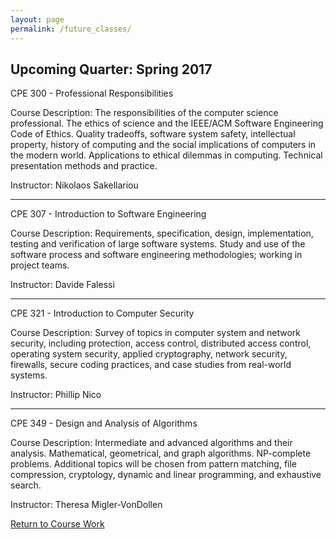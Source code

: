 ```yaml
---
layout: page
permalink: /future_classes/
---
```


**Upcoming Quarter: Spring 2017**
------------------

CPE 300 - Professional Responsibilities

Course Description: The responsibilities of the computer science professional. The ethics of science and the IEEE/ACM Software Engineering Code of Ethics. Quality tradeoffs, software system safety, intellectual property, history of computing and the social implications of computers in the modern world. Applications to ethical dilemmas in computing. Technical presentation methods and practice.

Instructor: Nikolaos Sakellariou 

--------

CPE 307 - Introduction to Software Engineering

Course Description: Requirements, specification, design, implementation, testing and verification of large software systems. Study and use of the software process and software engineering methodologies; working in project teams. 

Instructor: Davide Falessi

-------

CPE 321 - Introduction to Computer Security

Course Description: Survey of topics in computer system and network security, including protection, access control, distributed access control, operating system security, applied cryptography, network security, firewalls, secure coding practices, and case studies from real-world systems.

Instructor: Phillip Nico 

------

CPE 349 - Design and Analysis of Algorithms

Course Description: Intermediate and advanced algorithms and their analysis. Mathematical, geometrical, and graph algorithms. NP-complete problems. Additional topics will be chosen from pattern matching, file compression, cryptology, dynamic and linear programming, and exhaustive search.

Instructor: Theresa Migler-VonDollen 


 [Return to Course Work](https://jonscott20.github.io/course_work/)



 
